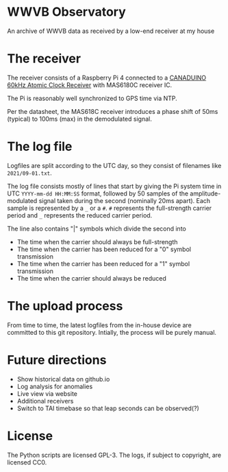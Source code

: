# WWVB Observatory

An archive of WWVB data as received by a low-end receiver at my house

# The receiver

The receiver consists of a Raspberry Pi 4 connected to a [CANADUINO 60kHz Atomic Clock Receiver](https://www.universal-solder.ca/product/canaduino-60khz-atomic-clock-receiver-module-wwvb-msf-jjy60/) with MAS6180C receiver IC.

The Pi is reasonably well synchronized to GPS time via NTP.

Per the datasheet, the MAS618C receiver introduces a phase shift of 50ms
(typical) to 100ms (max) in the demodulated signal.

# The log file

Logfiles are split according to the UTC day, so they consist of filenames like `2021/09-01.txt`.

The log file consists mostly of lines that start by giving the Pi system time
in UTC `YYYY-mm-dd HH:MM:SS` format, followed by 50 samples of the
amplitude-modulated signal taken during the second (nominally 20ms apart). Each
sample is represented by a `_` or a `#`. `#` represents the full-strength
carrier period and `_` represents the reduced carrier period.

The line also contains "|" symbols which divide the second into
 * The time when the carrier should always be full-strength
 * The time when the carrier has been reduced for a "0" symbol transmission
 * The time when the carrier has been reduced for a "1" symbol transmission
 * The time when the carrier should always be reduced

# The upload process

From time to time, the latest logfiles from the in-house device are committed to this git repository.  Intially, the process will be purely manual.

# Future directions

 - Show historical data on github.io
 - Log analysis for anomalies
 - Live view via website
 - Additional receivers
 - Switch to TAI timebase so that leap seconds can be observed(?)

# License

The Python scripts are licensed GPL-3.  The logs, if subject to copyright, are
licensed CC0.
